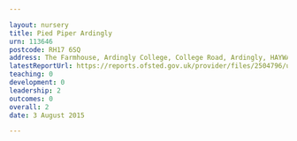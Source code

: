 ```yaml
---

layout: nursery
title: Pied Piper Ardingly
urn: 113646
postcode: RH17 6SQ
address: The Farmhouse, Ardingly College, College Road, Ardingly, HAYWARDS HEATH, West Sussex, RH17 6SQ
latestReportUrl: https://reports.ofsted.gov.uk/provider/files/2504796/urn/113646.pdf
teaching: 0
development: 0
leadership: 2
outcomes: 0
overall: 2
date: 3 August 2015

---
```


